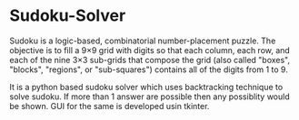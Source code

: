 # Sudoku-Solver
Sudoku is a logic-based, combinatorial number-placement puzzle. The objective is to fill a 9×9 grid with digits so that each column, each row, and each of the nine 3×3 sub-grids that compose the grid (also called "boxes", "blocks", "regions", or "sub-squares") contains all of the digits from 1 to 9.

It is a python based sudoku solver which uses backtracking technique to solve sudoku. If more than 1 answer are possible then any possiblity would be shown. GUI for the same is developed usin tkinter.
